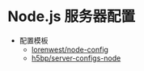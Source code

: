 # Node.js 服务器配置

* 配置模板
    * [lorenwest/node-config](https://github.com/lorenwest/node-config)
    * [h5bp/server-configs-node](https://github.com/h5bp/server-configs-node)
